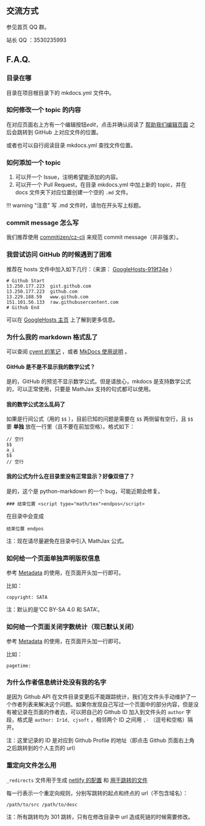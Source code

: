 ## 交流方式

参见首页 QQ 群。

站长 QQ ：3530235993

## F.A.Q.

### 目录在哪

目录在项目根目录下的 mkdocs.yml 文件中。

### 如何修改一个 topic 的内容

在对应页面右上方有一个编辑按钮<i class="md-icon">edit</i>，点击并确认阅读了 [帮助我们编辑页面](./htc.md) 之后会跳转到 GitHub 上对应文件的位置。

或者也可以自行阅读目录 mkdocs.yml 查找文件位置。

### 如何添加一个 topic

1.  可以开一个 Issue，注明希望能添加的内容。
2.  可以开一个 Pull Request，在目录 mkdocs.yml 中加上新的 topic，并在 docs 文件夹下对应位置创建一个空的 `.md` 文件。

!!! warning "注意"
    写 .md 文件时，请勿在开头写上标题。

### commit message 怎么写

我们推荐使用 [commitizen/cz-cli](https://github.com/commitizen/cz-cli) 来规范 commit message（并非强求）。

### 我尝试访问 GitHub 的时候遇到了困难

推荐在 hosts 文件中加入如下几行：（来源： [GoogleHosts-919f34e](https://github.com/googlehosts/hosts/blob/919f34e53c1099241af7d0b5e730b60899af7d18/hosts-files/hosts#L1467-#L1472) ）

```text
# Github Start
13.250.177.223	gist.github.com
13.250.177.223	github.com
13.229.188.59	www.github.com
151.101.56.133	raw.githubusercontent.com
# Github End
```

可以在 [GoogleHosts 主页](https://github.com/googlehosts/hosts) 上了解到更多信息。

### 为什么我的 markdown 格式乱了

可以查阅 [cyent 的笔记](https://cyent.github.io/markdown-with-mkdocs-material/) ，或者 [MkDocs 使用说明](https://github.com/ctf-wiki/ctf-wiki/wiki/Mkdocs-%E4%BD%BF%E7%94%A8%E8%AF%B4%E6%98%8E) 。

#### GitHub 是不是不显示我的数学公式？

是的，GitHub 的预览不显示数学公式。但是请放心，mkdocs 是支持数学公式的，可以正常使用，只要是 MathJax 支持的句式都可以使用。

#### 我的数学公式怎么乱码了

如果是行间公式（用的 `$$` ），目前已知的问题是需要在 `$$` 两侧留有空行，且 `$$` 要 **单独** 放在一行里（且不要在前加空格）。格式如下：

```text
// 空行
$$
a_i
$$
// 空行
```

#### 我的公式为什么在目录里没有正常显示？好像双倍了？

是的，这个是 python-markdown 的一个 bug，可能近期会修复。

```text
### 结束位置 <script type="math/tex">endpos</script>
```

在目录中会变成

```text
结束位置 endpos
```

注：现在请尽量避免在目录中引入 MathJax 公式。

### 如何给一个页面单独声明版权信息

参考 [Metadata](https://squidfunk.github.io/mkdocs-material/extensions/metadata/#usage) 的使用，在页面开头加一行即可。

比如：

```text
copyright: SATA
```

注：默认的是‘CC BY-SA 4.0 和 SATA’。

### 如何给一个页面关闭字数统计（现已默认关闭）

参考 [Metadata](https://squidfunk.github.io/mkdocs-material/extensions/metadata/#usage) 的使用，在页面开头加一行即可。

比如：

```text
pagetime:
```

### 为什么作者信息统计处没有我的名字

是因为 Github API 在文件目录变更后不能跟踪统计，我们在文件头手动维护了一个作者列表来解决这个问题。如果你发现自己写过一个页面中的部分内容，但是没有被记录在页面的作者去，可以把自己的 Github ID 加入到文件头的 `author` 字段，格式是 `author: Ir1d, cjsoft` ，相邻两个 ID 之间用 `,·` （逗号和空格）隔开。

注：这里记录的 ID 是对应到 Github Profile 的地址（即点击 Github 页面右上角之后跳转到的个人主页的 url）

### 重定向文件怎么用

 `_redirects` 文件用于生成 [netlify 的配置](https://docs.netlify.com/routing/redirects/#syntax-for-the-redirects-file) 和 [用于跳转的文件](https://github.com/OI-wiki/OI-wiki/blob/master/scripts/gen_redirect.py) 

每一行表示一个重定向规则，分别写跳转的起点和终点的 url（不包含域名）：

```text
/path/to/src /path/to/desc
```

注：所有跳转均为 301 跳转，只有在修改目录中 url 造成死链的时候需要修改。

